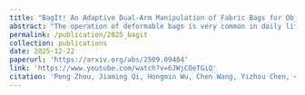 ```yaml
---
title: "BagIt! An Adaptive Dual-Arm Manipulation of Fabric Bags for Object Bagging"
abstract: "The operation of deformable bags is very common in daily life, such as when the cashier bags products (a). However, this presents significant challenges for robots, mainly resulting from the complex and unpredictable nature of deformable bags (b). This paper proposes an efficient and robust dual-arm system for the task of object bagging by handling the fabric bag (c). <br/><img src='/images/publications/2025_bagit.jpg'>"
permalink: /publication/2025_bagit
collection: publications
date: 2025-12-22
paperurl: 'https://arxiv.org/abs/2509.09484'
link: 'https://www.youtube.com/watch?v=6JWjCOeTGiQ'
citation: 'Peng Zhou, Jiaming Qi, Hongmin Wu, Chen Wang, Yizhou Chen, <u>Zeqing Zhang</u><sup>#</sup> (2025). <br><i>IEEE Robotics and Automation Letters</i>.([IROS 2025 Workshop ROMADO](https://openreview.net/group?id=IEEE.org%2FIROS%2F2025%2FWorkshop%2FROMADO#tab-accept-best-poster-finalist) <b>Best Poster Award (Finalist)</b>)'
---
```


